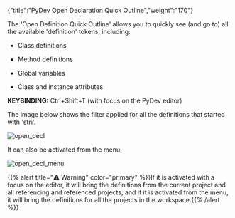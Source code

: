 {"title":"PyDev Open Declaration Quick Outline","weight":"170"}

The 'Open Definition Quick Outline' allows you to quickly see (and go to) all the available 'definition' tokens, including:

* Class definitions

* Method definitions

* Global variables

* Class and instance attributes

**KEYBINDING:** Ctrl+Shift+T (with focus on the PyDev editor)

The image below shows the filter applied for all the definitions that started with 'stri'.

![open_decl](/Images/appc/pydev.org/images/open_decl.png)

It can also be activated from the menu:

![open_decl_menu](/Images/appc/pydev.org/images/open_decl_menu.png)

{{% alert title="⚠️ Warning" color="primary" %}}If it is activated with a focus on the editor, it will bring the definitions from the current project and all referencing and referenced projects, and if it is activated from the menu, it will bring the definitions for all the projects in the workspace.{{% /alert %}}
